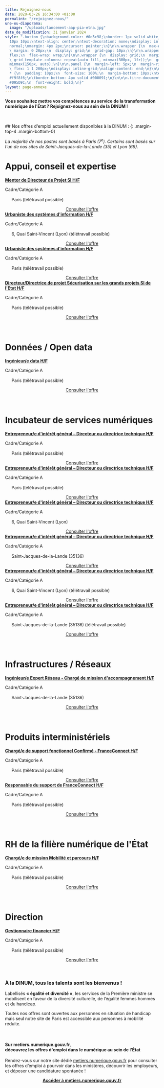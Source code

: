 ```yaml
---
title: Rejoignez-nous
date: 2020-03-26 16:34:00 +01:00
permalink: "/rejoignez-nous/"
une-ou-diaporama:
  image: "/uploads/lancement-aap-pia-etna.jpg"
date_de_modification: 31 janvier 2024
style: ".button {\nbackground-color: #0d5c98;\nborder: 1px solid white;\ncolor: white;\npadding:
  10px 10px;\ntext-align: center;\ntext-decoration: none;\ndisplay: inline-block;\nfont-style:
  normal;\nmargin: 4px 2px;\ncursor: pointer;\n}\n\n.wrapper {\n  max-width: 940px;\n
  \ margin: 0 20px;\n  display: grid;\n  grid-gap: 10px;\n}\n\n.wrapper {\n  display:
  flex;\n  flex-wrap: wrap;\n}\n\n.wrapper {\n  display: grid;\n  margin: 0 auto;\n
  \ grid-template-columns: repeat(auto-fill, minmax(300px, 1fr));\n  grid-auto-rows:
  minmax(150px, auto);\n}\n\n.panel {\n  margin-left: 5px;\n  margin-right: 5px;\n
  \ flex: 1 1 200px;\ndisplay: inline-grid;\nalign-content: end;\n}\n\n.wrapper >
  * {\n  padding: 10px;\n  font-size: 100%;\n  margin-bottom: 10px;\ntext-align: left;\nbackground-color:
  #f9f8f6;\n\tborder-bottom: 4px solid #000091;\n}\n\n\n.titre-document {\n  color:
  #095D9C;\n  font-weight: bold;\n}"
layout: page-annexe
---
```


**Vous souhaitez mettre vos compétences au service de la transformation numérique de l'État ? Rejoignez-nous au sein de la DINUM !**

<!-- Retrouvez aussi [en bas de cette page](#offresministeres) une sélection de postes de haut niveau dans le numérique au sein des ministères.
-->
<br>
<br>
## Nos offres d'emploi actuellement disponibles à la DINUM : 
{: .margin-top-4 .margin-bottom-0}
<p class="margin-bottom-2"><em>La majorité de nos postes sont basés à Paris (7<sup>e</sup>). Certains sont basés sur l'un de nos sites de Saint-Jacques-de-la-Lande (35) et Lyon (69). </em></p>

<h1 class="h3"><b>Appui, conseil et expertise</b></h1>
<div class="wrapper">
 <div class="panel">
    <b><a href="https://choisirleservicepublic.gouv.fr/offre-emploi/mentor-de-directeur-de-projet-si-hf-reference-2023-1240601/" title="Mentor de Directeur de Projet SI H/F - Lien externe">Mentor de Directeur de Projet SI H/F</a></b>
    <p style="font-size:14px; margin-bottom: 0px">Cadre/Catégorie A</p>
    <p style="font-size:14px;"><img src="/uploads/map-pin-2-line.svg" style="margin-right: 5px" width="16px" height="16px">Paris (télétravail possible)</p>
    <div align="center"><a href="https://choisirleservicepublic.gouv.fr/offre-emploi/mentor-de-directeur-de-projet-si-hf-reference-2023-1240601/" title="Consulter l'offre - Lien externe" class="button">Consulter l'offre</a></div>
  </div>
 <div class="panel">
    <b><a href="https://choisirleservicepublic.gouv.fr/offre-emploi/urbaniste-des-systemes-d-information-hf-reference-2024-1455859/" title="Urbaniste des systèmes d'information H/F - Lien externe">Urbaniste des systèmes d'information H/F</a></b>
    <p style="font-size:14px; margin-bottom: 0px">Cadre/Catégorie A</p>
    <p style="font-size:14px;"><img src="/uploads/map-pin-2-line.svg" style="margin-right: 5px" width="16px" height="16px">6, Quai Saint-Vincent (Lyon) (télétravail possible)</p>
    <div align="center"><a href="https://choisirleservicepublic.gouv.fr/offre-emploi/urbaniste-des-systemes-d-information-hf-reference-2024-1455859/" title="Consulter l'offre - Lien externe" class="button">Consulter l'offre</a></div>
  </div>
 <div class="panel">
    <b><a href="https://choisirleservicepublic.gouv.fr/offre-emploi/urbaniste-des-systemes-d-information-hf-reference-2024-1459824/" title="Urbaniste des systèmes d'information H/F - Lien externe">Urbaniste des systèmes d'information H/F</a></b>
    <p style="font-size:14px; margin-bottom: 0px">Cadre/Catégorie A</p>
    <p style="font-size:14px;"><img src="/uploads/map-pin-2-line.svg" style="margin-right: 5px" width="16px" height="16px">Paris (télétravail possible)</p>
    <div align="center"><a href="https://choisirleservicepublic.gouv.fr/offre-emploi/urbaniste-des-systemes-d-information-hf-reference-2024-1459824/" title="Consulter l'offre - Lien externe" class="button">Consulter l'offre</a></div>
  </div>
 <div class="panel">
    <b><a href="https://choisirleservicepublic.gouv.fr/offre-emploi/directeurdirectrice-de-projet-securisation-sur-les-grands-projets-si-de-l-etat-hf-reference-2023-1373326/" title="Directeur/Directrice de projet Sécurisation sur les grands projets SI de l'Etat H/F - Lien externe">Directeur/Directrice de projet Sécurisation sur les grands projets SI de l'Etat H/F</a></b>
    <p style="font-size:14px; margin-bottom: 0px">Cadre/Catégorie A</p>
    <p style="font-size:14px;"><img src="/uploads/map-pin-2-line.svg" style="margin-right: 5px" width="16px" height="16px">Paris (télétravail possible)</p>
    <div align="center"><a href="https://choisirleservicepublic.gouv.fr/offre-emploi/directeurdirectrice-de-projet-securisation-sur-les-grands-projets-si-de-l-etat-hf-reference-2023-1373326/" title="Consulter l'offre - Lien externe" class="button">Consulter l'offre</a></div>
  </div>
</div>
<br>
<br>

<h1 class="h3"><b>Données / Open data</b></h1>
<div class="wrapper">
  <div class="panel">
    <b><a href="https://choisirleservicepublic.gouv.fr/offre-emploi/ingenieur-data-hf-reference-2023-1423874/" title="Ingénieur/e data H/F - Lien externe">Ingénieur/e data H/F</a></b>
    <p style="font-size:14px; margin-bottom: 0px">Cadre/Catégorie A</p>
    <p style="font-size:14px;"><img src="/uploads/map-pin-2-line.svg" style="margin-right: 5px" width="16px" height="16px">Paris (télétravail possible)</p>
    <div align="center"><a href="https://choisirleservicepublic.gouv.fr/offre-emploi/ingenieur-data-hf-reference-2023-1423874/" title="Consulter l'offre - Lien externe" class="button">Consulter l'offre</a></div>
  </div>
</div>
<br>
<br>

<h1 class="h3"><b>Incubateur de services numériques</b></h1>
<div class="wrapper">
  <div class="panel">
    <b><a href="https://choisirleservicepublic.gouv.fr/offre-emploi/entrepreneure-d-interet-general--directeur-ou-directrice-technique-hf-reference-2024-1459856/" title="Entrepreneur/e d'intérêt général – Directeur ou directrice technique H/F - Lien externe">Entrepreneur/e d'intérêt général – Directeur ou directrice technique H/F</a></b>
    <p style="font-size:14px; margin-bottom: 0px">Cadre/Catégorie A</p>
    <p style="font-size:14px;"><img src="/uploads/map-pin-2-line.svg" style="margin-right: 5px" width="16px" height="16px">Paris (télétravail possible)</p>
    <div align="center"><a href="https://choisirleservicepublic.gouv.fr/offre-emploi/entrepreneure-d-interet-general--directeur-ou-directrice-technique-hf-reference-2024-1459856/" title="Consulter l'offre - Lien externe" class="button">Consulter l'offre</a></div>
  </div>
  <div class="panel">
    <b><a href="https://choisirleservicepublic.gouv.fr/offre-emploi/entrepreneur--entrepreneure-d-interet-general--directeur--directrice-de-produit-hf-reference-2024-1459863/" title="Entrepreneur/e d'intérêt général – Directeur ou directrice technique H/F
 H/F - Lien externe">Entrepreneur/e d'intérêt général – Directeur ou directrice technique H/F</a></b>
    <p style="font-size:14px; margin-bottom: 0px">Cadre/Catégorie A</p>
    <p style="font-size:14px;"><img src="/uploads/map-pin-2-line.svg" style="margin-right: 5px" width="16px" height="16px">Paris (télétravail possible)</p>
    <div align="center"><a href="https://choisirleservicepublic.gouv.fr/offre-emploi/entrepreneur--entrepreneure-d-interet-general--directeur--directrice-de-produit-hf-reference-2024-1459863/" title="Consulter l'offre - Lien externe" class="button">Consulter l'offre</a></div>
  </div>
  <div class="panel">
    <b><a href="https://choisirleservicepublic.gouv.fr/offre-emploi/entrepreneur--entrepreneure-d-interet-general--directeur--directrice-de-produit-hf-reference-2024-1459887/" title="Entrepreneur/e d'intérêt général – Directeur ou directrice technique H/F
 H/F - Lien externe">Entrepreneur/e d'intérêt général – Directeur ou directrice technique H/F</a></b>
    <p style="font-size:14px; margin-bottom: 0px">Cadre/Catégorie A</p>
    <p style="font-size:14px;"><img src="/uploads/map-pin-2-line.svg" style="margin-right: 5px" width="16px" height="16px">6, Quai Saint-Vincent (Lyon)</p>
    <div align="center"><a href="https://choisirleservicepublic.gouv.fr/offre-emploi/entrepreneur--entrepreneure-d-interet-general--directeur--directrice-de-produit-hf-reference-2024-1459887/" title="Consulter l'offre - Lien externe" class="button">Consulter l'offre</a></div>
  </div>
  <div class="panel">
    <b><a href="https://choisirleservicepublic.gouv.fr/offre-emploi/entrepreneur--entrepreneure-d-interet-general--directeur--directrice-de-produit-hf-reference-2024-1459893/" title="Entrepreneur/e d'intérêt général – Directeur ou directrice technique H/F
 H/F - Lien externe">Entrepreneur/e d'intérêt général – Directeur ou directrice technique H/F</a></b>
    <p style="font-size:14px; margin-bottom: 0px">Cadre/Catégorie A</p>
    <p style="font-size:14px;"><img src="/uploads/map-pin-2-line.svg" style="margin-right: 5px" width="16px" height="16px">Saint-Jacques-de-la-Lande (35136)</p>
    <div align="center"><a href="https://choisirleservicepublic.gouv.fr/offre-emploi/entrepreneur--entrepreneure-d-interet-general--directeur--directrice-de-produit-hf-reference-2024-1459893/" title="Consulter l'offre - Lien externe" class="button">Consulter l'offre</a></div>
  </div>
  <div class="panel">
    <b><a href="https://choisirleservicepublic.gouv.fr/offre-emploi/entrepreneure-d-interet-general--directeur-ou-directrice-technique-hf-reference-2024-1464118/" title="Entrepreneur/e d'intérêt général – Directeur ou directrice technique H/F - Lien externe">Entrepreneur/e d'intérêt général – Directeur ou directrice technique H/F</a></b>
    <p style="font-size:14px; margin-bottom: 0px">Cadre/Catégorie A</p>
    <p style="font-size:14px;"><img src="/uploads/map-pin-2-line.svg" style="margin-right: 5px" width="16px" height="16px">6, Quai Saint-Vincent (Lyon) (télétravail possible)</p>
    <div align="center"><a href="https://choisirleservicepublic.gouv.fr/offre-emploi/entrepreneure-d-interet-general--directeur-ou-directrice-technique-hf-reference-2024-1464118/" title="Consulter l'offre - Lien externe" class="button">Consulter l'offre</a></div>
  </div>
  <div class="panel">
    <b><a href="https://choisirleservicepublic.gouv.fr/offre-emploi/entrepreneure-d-interet-general--directeur-ou-directrice-technique-hf-reference-2024-1464133/" title="Entrepreneur/e d'intérêt général – Directeur ou directrice technique H/F - Lien externe">Entrepreneur/e d'intérêt général – Directeur ou directrice technique H/F</a></b>
    <p style="font-size:14px; margin-bottom: 0px">Cadre/Catégorie A</p>
    <p style="font-size:14px;"><img src="/uploads/map-pin-2-line.svg" style="margin-right: 5px" width="16px" height="16px">Saint-Jacques-de-la-Lande (35136) (télétravail possible)</p>
    <div align="center"><a href="https://choisirleservicepublic.gouv.fr/offre-emploi/entrepreneure-d-interet-general--directeur-ou-directrice-technique-hf-reference-2024-1464133/" title="Consulter l'offre - Lien externe" class="button">Consulter l'offre</a></div>
  </div>
</div>
<br>
<br>

<h1 class="h3"><b>Infrastructures / Réseaux</b></h1>
<div class="wrapper">
  <div class="panel">
    <b><a href="https://choisirleservicepublic.gouv.fr/offre-emploi/ingenieur-expert-reseau---charge-de-mission-d-accompagnement-hf-reference-2023-1179946/" title="Ingénieur/e Expert Réseau - Chargé de mission d'accompagnement H/F - Lien externe">Ingénieur/e Expert Réseau - Chargé de mission d'accompagnement H/F</a></b>
    <p style="font-size:14px; margin-bottom: 0px">Cadre/Catégorie A</p>
    <p style="font-size:14px;"><img src="/uploads/map-pin-2-line.svg" style="margin-right: 5px" width="16px" height="16px">Saint-Jacques-de-la-Lande (35136)</p>
    <div align="center"><a href="https://choisirleservicepublic.gouv.fr/offre-emploi/ingenieur-expert-reseau---charge-de-mission-d-accompagnement-hf-reference-2023-1179946/" title="Consulter l'offre - Lien externe" class="button">Consulter l'offre</a></div>
  </div>
</div>
<br>
<br>

<h1 class="h3"><b>Produits interministériels</b></h1>
<div class="wrapper">
 <div class="panel">
    <b><a href="https://choisirleservicepublic.gouv.fr/offre-emploi/chargee-de-support-fonctionnel-confirme---franceconnect-hf-hf-reference-2023-1423851/" title="Chargé/e de support fonctionnel Confirmé - FranceConnect H/F - Lien externe">Chargé/e de support fonctionnel Confirmé - FranceConnect H/F</a></b>
    <p style="font-size:14px; margin-bottom: 0px">Cadre/Catégorie A</p>
    <p style="font-size:14px;"><img src="/uploads/map-pin-2-line.svg" style="margin-right: 5px" width="16px" height="16px">Paris (télétravail possible)</p>
    <div align="center"><a href="https://choisirleservicepublic.gouv.fr/offre-emploi/chargee-de-support-fonctionnel-confirme---franceconnect-hf-hf-reference-2023-1423851/" title="Consulter l'offre - Lien externe" class="button">Consulter l'offre</a></div>
  </div>
 <div class="panel">
    <b><a href="https://choisirleservicepublic.gouv.fr/offre-emploi/responsable-du-support-de-franceconnect-hf-reference-2023-1394199/" title="Responsable du support de FranceConnect H/F - Lien externe">Responsable du support de FranceConnect H/F</a></b>
    <p style="font-size:14px; margin-bottom: 0px">Cadre/Catégorie A</p>
    <p style="font-size:14px;"><img src="/uploads/map-pin-2-line.svg" style="margin-right: 5px" width="16px" height="16px">Paris (télétravail possible)</p>
    <div align="center"><a href="https://choisirleservicepublic.gouv.fr/offre-emploi/responsable-du-support-de-franceconnect-hf-reference-2023-1394199/" title="Consulter l'offre - Lien externe" class="button">Consulter l'offre</a></div>
  </div>
</div>
<br>
<br>

<h1 class="h3"><b>RH de la filière numérique de l'État</b></h1>
<div class="wrapper">
   <div class="panel">
    <b><a href="https://choisirleservicepublic.gouv.fr/offre-emploi/chargee-de-mission-mobilite-et-parcours-reference-2023-1215497/" title="Chargé/e de mission Mobilité et parcours H/F - Lien externe">Chargé/e de mission Mobilité et parcours H/F</a></b>
    <p style="font-size:14px; margin-bottom: 0px">Cadre/Catégorie A</p>
    <p style="font-size:14px;"><img src="/uploads/map-pin-2-line.svg" style="margin-right: 5px" width="16px" height="16px">Paris (télétravail possible)</p>
    <div align="center"><a href="https://choisirleservicepublic.gouv.fr/offre-emploi/chargee-de-mission-mobilite-et-parcours-reference-2023-1215497/" title="Consulter l'offre - Lien externe" class="button">Consulter l'offre</a></div>
  </div>
</div>
<br>
<br>

<h1 class="h3"><b>Direction</b></h1>
<div class="wrapper">
   <div class="panel">
    <b><a href="https://choisirleservicepublic.gouv.fr/offre-emploi/gestionnaire-financier-hf-reference-2024-1454680/" title="Gestionnaire financier H/F - Lien externe">Gestionnaire financier H/F</a></b>
    <p style="font-size:14px; margin-bottom: 0px">Cadre/Catégorie A</p>
    <p style="font-size:14px;"><img src="/uploads/map-pin-2-line.svg" style="margin-right: 5px" width="16px" height="16px">Paris (télétravail possible)</p>
    <div align="center"><a href="https://choisirleservicepublic.gouv.fr/offre-emploi/gestionnaire-financier-hf-reference-2024-1454680/" title="Consulter l'offre - Lien externe" class="button">Consulter l'offre</a></div>
  </div>
</div>
<br>
<br>

<div class="encadre noir">
<h3 id="tous-talents-bienvenue">À la DINUM, tous les talents sont les bienvenus !</h3>
<p class="margin-bottom-1">Labellisés <b>« égalité et diversité »</b>, les services de la Première ministre se mobilisent en faveur de la diversité culturelle, de l’égalité femmes hommes et du handicap.

Toutes nos offres sont ouvertes aux personnes en situation de handicap mais seul notre site de Paris est accessible aux personnes à mobilité réduite. 
</p></div><br>

<!-- <h2 id="et-aussi-dans-dautres-administrations" style="margin-bottom: 0px">Et aussi, dans d’autres administrations…<a id="offresministeres"></a></h2>
<p class="margin-bottom-1">Zoom sur quelques offres d'emploi clés dans le numérique public&nbsp;:</p> 
<p><strong> Présidence de la République</strong></p>
<ul><li class="margin-bottom-1"><strong><a href="https://place-emploi-public.gouv.fr/offre-emploi/responsable-du-departement-de-l-exploitation-et-de-l-administration-technique--reference-2022-1024634/" title="Responsable du département de l'exploitation et de l'administration technique - Lien externe">Responsable du département de l'exploitation et de l'administration technique, F/H</a></strong><br>Cadre/Catégorie A+</li></ul>
-->

<div class="noir encadre"><h4>Sur metiers.numerique.gouv.fr, <br>découvrez les offres d'emploi dans le numérique au sein de l’État</h4> <p>Rendez-vous sur notre site dédié <a href="https://metiers.numerique.gouv.fr"> metiers.numerique.gouv.fr</a> pour consulter les offres d’emploi à pourvoir dans les ministères, découvrir les employeurs, et déposer une candidature spontanée&nbsp;! </p> 
<div style="margin-bottom: 20px; margin-top: 10px;" align="center"><a href="https://metiers.numerique.gouv.fr" class="button" alt="Accéder à metiers.numerique.gouv.fr - Lien externe"><b>Accéder à metiers.numerique.gouv.fr</b></a> </div></div>

<!-- <div class="encadre noir"> <figure class="image-left" style="width: 40%;"><a href="/agenda/forum-emploi-numerique-etat-2022/" title="Inscrivez-vous au Forum de l'emploi numérique de l’État"><img src="/uploads/FENE2022_visuel-Instagram_PARIS.jpg" alt="image d'illustration"></a></figure><h3>Professionnel/les du numérique&nbsp;: l’État recrute&nbsp;!</h3>  <p>Vous êtes développeur/euse, chef/fe de projet numérique, ingénieur/e, architecte SI, technicien/ne support...&nbsp;? Venez créer le service public de demain&nbsp;! <br>Plus de 300 postes dans de nombreux métiers vous attendent au <b>Forum de l'emploi numérique de l’État, le 15 décembre 2022 à Paris (16e)</b>. <br><a href="/agenda/forum-emploi-numerique-etat-2022/">> Inscrivez-vous</a></p> <br> </div> 
<div class="encadre noir"><h3 id="et-aussi-dans-dautres-administrations">Et aussi, dans d’autres administrations…<a id="offresministeres"></a></h3>
<p class="margin-bottom-1">Zoom sur quelques postes dans le numérique public&nbsp;:</p> 
<p><strong> Présidence de la République</strong></p>
<ul><li class="margin-bottom-1"><strong><a href="https://place-emploi-public.gouv.fr/offre-emploi/responsable-du-departement-de-l-exploitation-et-de-l-administration-technique--reference-2022-1024634/" title="Responsable du département de l'exploitation et de l'administration technique - Lien externe">Responsable du département de l'exploitation et de l'administration technique, F/H</a></strong><br>Cadre/Catégorie A+</li></ul>
</div>
-->
